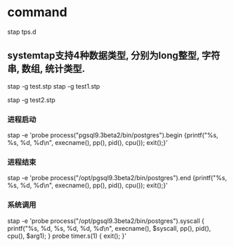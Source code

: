 # command
stap  tps.d

## systemtap支持4种数据类型, 分别为long整型, 字符串, 数组, 统计类型.
stap  -g  test.stp
stap  -g  test1.stp


stap  -g  test2.stp

### 进程启动
stap -e 'probe process("pgsql9.3beta2/bin/postgres").begin {printf("%s, %s, %d, %d\n", execname(), pp(), pid(), cpu()); exit();}'  
### 进程结束
stap -e 'probe process("/opt/pgsql9.3beta2/bin/postgres").end {printf("%s, %s, %d, %d\n", execname(), pp(), pid(), cpu()); exit();}'  
### 系统调用
stap -e 'probe process("/opt/pgsql9.3beta2/bin/postgres").syscall { printf("%s, %d, %s, %d, %d, %d\n", execname(), $syscall, pp(), pid(), cpu(), $arg1); } probe timer.s(1) { exit(); }' 


